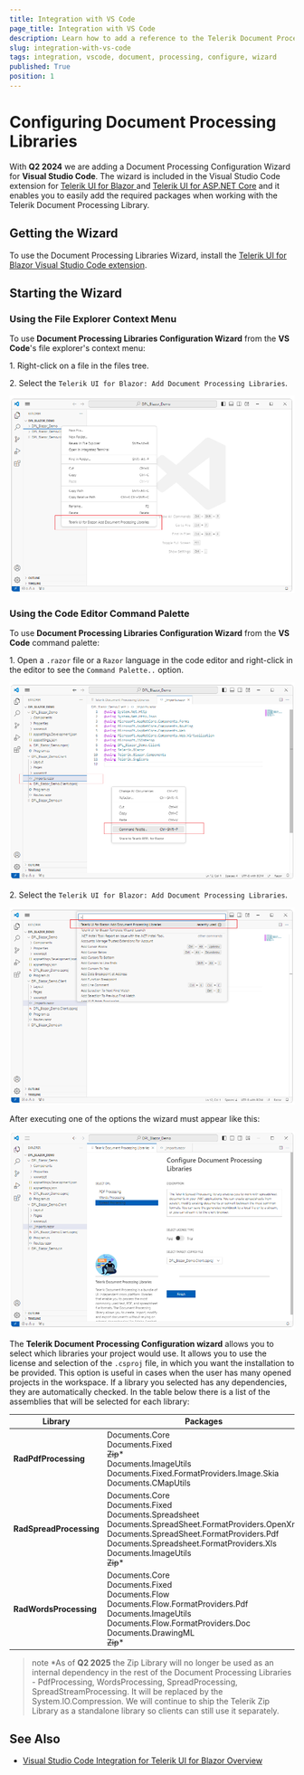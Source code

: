 ```yaml
---
title: Integration with VS Code
page_title: Integration with VS Code
description: Learn how to add a reference to the Telerik Document Processing Libraries (DPL) packages in an existing Telerik UI for Blazor application using the Document Processing Libraries Wizard.
slug: integration-with-vs-code
tags: integration, vscode, document, processing, configure, wizard
published: True
position: 1
---
```


# Configuring Document Processing Libraries

With **Q2 2024** we are adding a Document Processing Configuration Wizard for **Visual Studio Code**. The wizard is included in the Visual Studio Code extension for [Telerik UI for Blazor ](https://marketplace.visualstudio.com/items?itemName=TelerikInc.blazortemplatewizard) and [Telerik UI for ASP.NET Core](https://dotnet.microsoft.com/en-us/apps/aspnet) and it enables you to easily add the required packages when working with the Telerik Document Processing Library.

## Getting the Wizard

To use the Document Processing Libraries Wizard, install the [Telerik UI for Blazor Visual Studio Code extension](https://marketplace.visualstudio.com/items?itemName=TelerikInc.blazortemplatewizard).

## Starting the Wizard

### Using the File Explorer Context Menu

To use **Document Processing Libraries Configuration Wizard** from the **VS Code**'s file explorer's context menu:

 1\. Right-click on a file in the files tree.

 2\. Select the `Telerik UI for Blazor: Add Document Processing Libraries`.

  ![Configure Document Processing Wizard, Context Menu](images/DPLBlazor_ContextMenu.png) 

### Using the Code Editor Command Palette

To use **Document Processing Libraries Configuration Wizard** from the **VS Code** command palette:

 1\. Open a `.razor` file or a `Razor` language in the code editor and right-click in the editor to see the `Command Palette..` option.

  ![Configure Document Processing Wizard, Command Palette](images/DPLBlazor_CommandPallete.png)  

 2\. Select the `Telerik UI for Blazor: Add Document Processing Libraries`.

 ![Configure Document Processing Wizard, Command Palette](images/DPLBlazor_Pallete.png) 

After executing one of the options the wizard must appear like this: 

 ![Configure Document Processing Wizard](images/Configure_Document_Processing_Wizard.png)

The **Telerik Document Processing Configuration wizard** allows you to select which libraries your project would use. It allows you to use the license and selection of the `.csproj` file, in which you want the installation to be provided. This option is useful in cases when the user has many opened projects in the workspace. If a library you selected has any dependencies, they are automatically checked. In the table below there is a list of the assemblies that will be selected for each library:

|Library  |Packages |
|---------|---------|
|**RadPdfProcessing**|Documents.Core<br>Documents.Fixed<br>~~Zip~~*<br>Documents.ImageUtils<br>Documents.Fixed.FormatProviders.Image.Skia<br>Documents.CMapUtils|
|**RadSpreadProcessing**|Documents.Core<br>Documents.Fixed<br>Documents.Spreadsheet<br>Documents.SpreadSheet.FormatProviders.OpenXml<br>Documents.SpreadSheet.FormatProviders.Pdf<br>Documents.Spreadsheet.FormatProviders.Xls<br>Documents.ImageUtils<br>~~Zip~~*|
|**RadWordsProcessing**|Documents.Core<br>Documents.Fixed<br>Documents.Flow<br>Documents.Flow.FormatProviders.Pdf<br>Documents.ImageUtils<br>Documents.Flow.FormatProviders.Doc<br>Documents.DrawingML<br>~~Zip~~*|

>note *As of **Q2 2025** the Zip Library will no longer be used as an internal dependency in the rest of the Document Processing Libraries - PdfProcessing, WordsProcessing, SpreadProcessing, SpreadStreamProcessing. It will be replaced by the System.IO.Compression. We will continue to ship the Telerik Zip Library as a standalone library so clients can still use it separately.

## See Also

* [Visual Studio Code Integration for Telerik UI for Blazor Overview](https://docs.telerik.com/blazor-ui/getting-started/vs-code-integration/introduction) 


